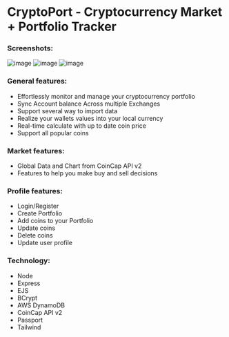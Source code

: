 # CryptoPort - Cryptocurrency Market + Portfolio Tracker

### Screenshots:
![image](https://github.com/user-attachments/assets/227d56fc-d904-45f1-881c-9442f0ed3b87)
![image](https://github.com/user-attachments/assets/5e754e51-0b41-413a-89fb-07492faea756)
![image](https://github.com/user-attachments/assets/f89d37ed-7d50-49e8-afb3-bc68c69fc5d5)



### General features:
- Effortlessly monitor and manage your cryptocurrency portfolio
- Sync Account balance Across multiple Exchanges
- Support several way to import data
- Realize your wallets values into your local currency
- Real-time calculate with up to date coin price
- Support all popular coins


### Market features:
- Global Data and Chart from CoinCap API v2
- Features to help you make buy and sell decisions


### Profile features:
- Login/Register
- Create Portfolio
- Add coins to your Portfolio
- Update coins
- Delete coins
- Update user profile


### Technology:
- Node
- Express
- EJS
- BCrypt
- AWS DynamoDB
- CoinCap API v2
- Passport
- Tailwind

